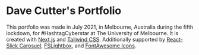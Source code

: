 # Dave Cutter's Portfolio

This portfolio was made in July 2021, in Melbourne, Australia during the fifth lockdown, for #HashtagCyberstar at The University of Melbourne. It is created with [Next.js](https://nextjs.org/) and [Tailwind CSS](https://tailwindcss.com/). Additionally supported by [React-Slick Carosuel](https://react-slick.neostack.com/), [FSLightbox](https://fslightbox.com/), and [FontAwesome Icons](https://fontawesome.com/).

